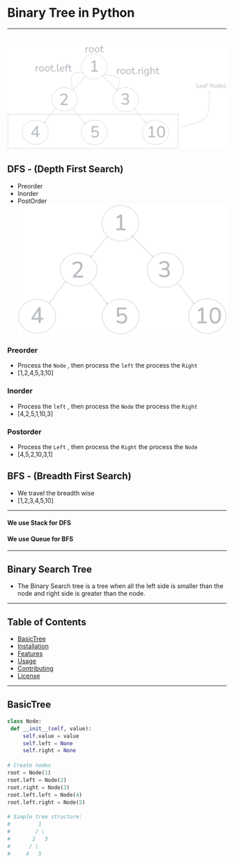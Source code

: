 # Binary Tree in Python
---
![My Screenshot](https://github.com/Prabhat-Chaubey/Compy_Coding/blob/main/Untitled-2024ss-10-07-1413.png)
---
## DFS - (Depth First Search)
- Preorder
- Inorder
- PostOrder
![DFS Tree](https://github.com/Prabhat-Chaubey/Compy_Coding/blob/main/Untitled-2024aa-10-07-1413.png)
### Preorder
- Process the `Node` , then process the `left` the process the `Right`
- [1,2,4,5,3,10]

### Inorder
- Process the `left` , then process the `Node` the process the `Right`
- [4,2,5,1,10,3]

### Postorder
- Process the `Left` , then process the `Right` the process the `Node`
- [4,5,2,10,3,1]


## BFS - (Breadth First Search)
 - We travel the breadth wise
 - [1,2,3,4,5,10]
---
#### We use Stack for DFS
#### We use Queue for BFS
---
## Binary Search Tree
- The Binary Search tree is a tree when all the left side is smaller than the node and right side is greater than the node.

---
## Table of Contents
- [BasicTree](#basictree)
- [Installation](#installation)
- [Features](#features)
- [Usage](#usage)
- [Contributing](#contributing)
- [License](#license)
---
## BasicTree
   ```python
 class Node:
    def __init__(self, value):
        self.value = value
        self.left = None
        self.right = None

# Create nodes
root = Node(1)
root.left = Node(2)
root.right = Node(3)
root.left.left = Node(4)
root.left.right = Node(5)

# Simple tree structure:
#         1
#        / \
#       2   3
#      / \
#     4   5

   ```
